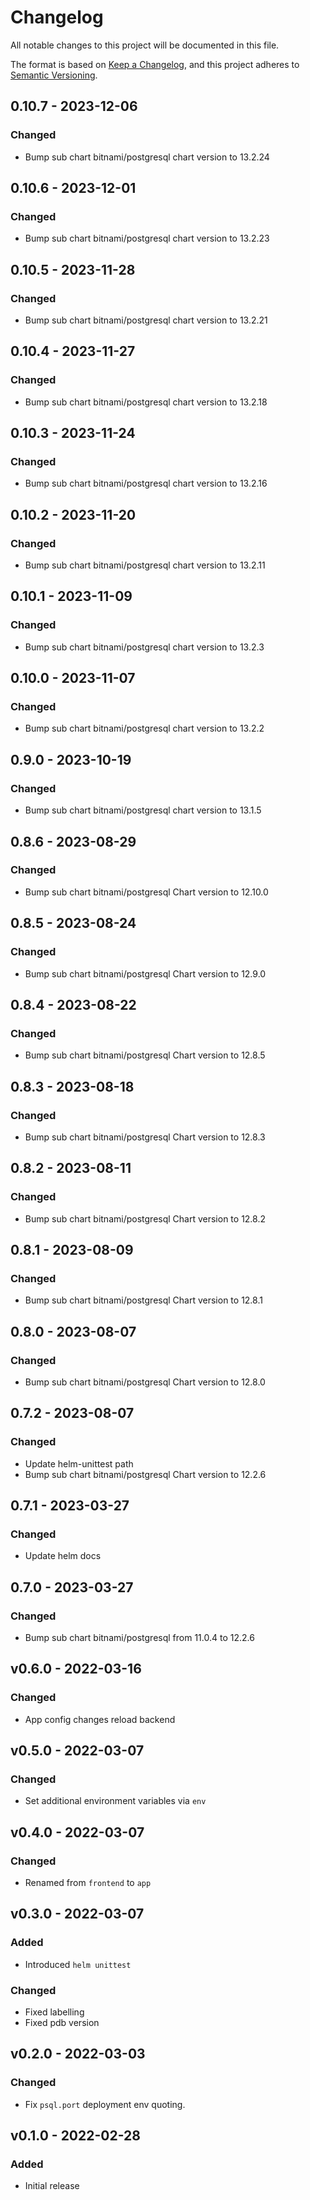 # Changelog

All notable changes to this project will be documented in this file.

The format is based on [Keep a Changelog](https://keepachangelog.com/en/1.0.0/),
and this project adheres to [Semantic Versioning](https://semver.org/spec/v2.0.0.html).

<!-- ## [UNRELEASED]
### Added
### Changed
### Deprecated
### Removed -->

## 0.10.7 - 2023-12-06

### Changed

- Bump sub chart bitnami/postgresql chart version to 13.2.24

## 0.10.6 - 2023-12-01

### Changed

- Bump sub chart bitnami/postgresql chart version to 13.2.23

## 0.10.5 - 2023-11-28

### Changed

- Bump sub chart bitnami/postgresql chart version to 13.2.21

## 0.10.4 - 2023-11-27

### Changed

- Bump sub chart bitnami/postgresql chart version to 13.2.18

## 0.10.3 - 2023-11-24

### Changed

- Bump sub chart bitnami/postgresql chart version to 13.2.16

## 0.10.2 - 2023-11-20

### Changed

- Bump sub chart bitnami/postgresql chart version to 13.2.11

## 0.10.1 - 2023-11-09

### Changed

- Bump sub chart bitnami/postgresql chart version to 13.2.3

## 0.10.0 - 2023-11-07

### Changed

- Bump sub chart bitnami/postgresql chart version to 13.2.2

## 0.9.0 - 2023-10-19

### Changed

- Bump sub chart bitnami/postgresql chart version to 13.1.5

## 0.8.6 - 2023-08-29

### Changed

- Bump sub chart bitnami/postgresql Chart version to 12.10.0

## 0.8.5 - 2023-08-24

### Changed

- Bump sub chart bitnami/postgresql Chart version to 12.9.0

## 0.8.4 - 2023-08-22

### Changed

- Bump sub chart bitnami/postgresql Chart version to 12.8.5

## 0.8.3 - 2023-08-18

### Changed

- Bump sub chart bitnami/postgresql Chart version to 12.8.3

## 0.8.2 - 2023-08-11

### Changed

- Bump sub chart bitnami/postgresql Chart version to 12.8.2

## 0.8.1 - 2023-08-09

### Changed

- Bump sub chart bitnami/postgresql Chart version to 12.8.1

## 0.8.0 - 2023-08-07

### Changed

- Bump sub chart bitnami/postgresql Chart version to 12.8.0

## 0.7.2 - 2023-08-07

### Changed

- Update helm-unittest path
- Bump sub chart bitnami/postgresql Chart version to 12.2.6

## 0.7.1 - 2023-03-27

### Changed

- Update helm docs

## 0.7.0 - 2023-03-27

### Changed

- Bump sub chart bitnami/postgresql from 11.0.4 to 12.2.6

## v0.6.0 - 2022-03-16

### Changed

- App config changes reload backend

## v0.5.0 - 2022-03-07

### Changed

- Set additional environment variables via `env`

## v0.4.0 - 2022-03-07

### Changed

- Renamed from `frontend` to `app`

## v0.3.0 - 2022-03-07

### Added

- Introduced `helm unittest`

### Changed

- Fixed labelling
- Fixed pdb version

## v0.2.0 - 2022-03-03

### Changed

- Fix `psql.port` deployment env quoting.

## v0.1.0 - 2022-02-28

### Added

- Initial release
